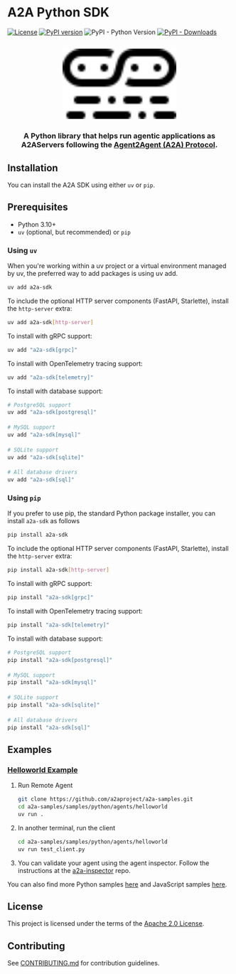 # A2A Python SDK

[![License](https://img.shields.io/badge/License-Apache_2.0-blue.svg)](LICENSE)
[![PyPI version](https://img.shields.io/pypi/v/a2a-sdk)](https://pypi.org/project/a2a-sdk/)
![PyPI - Python Version](https://img.shields.io/pypi/pyversions/a2a-sdk)
[![PyPI - Downloads](https://img.shields.io/pypi/dw/a2a-sdk)](https://pypistats.org/packages/a2a-sdk)

<!-- markdownlint-disable no-inline-html -->

<html>
   <h2 align="center">
   <img src="https://raw.githubusercontent.com/a2aproject/A2A/refs/heads/main/docs/assets/a2a-logo-black.svg" width="256" alt="A2A Logo"/>
   </h2>
   <h3 align="center">A Python library that helps run agentic applications as A2AServers following the <a href="https://a2a-protocol.org">Agent2Agent (A2A) Protocol</a>.</h3>
</html>

<!-- markdownlint-enable no-inline-html -->

## Installation

You can install the A2A SDK using either `uv` or `pip`.

## Prerequisites

- Python 3.10+
- `uv` (optional, but recommended) or `pip`

### Using `uv`

When you're working within a uv project or a virtual environment managed by uv, the preferred way to add packages is using uv add.

```bash
uv add a2a-sdk
```

To include the optional HTTP server components (FastAPI, Starlette), install the `http-server` extra:

```bash
uv add a2a-sdk[http-server]
```

To install with gRPC support:

```bash
uv add "a2a-sdk[grpc]"
```

To install with OpenTelemetry tracing support:

```bash
uv add "a2a-sdk[telemetry]"
```

To install with database support:

```bash
# PostgreSQL support
uv add "a2a-sdk[postgresql]"

# MySQL support
uv add "a2a-sdk[mysql]"

# SQLite support
uv add "a2a-sdk[sqlite]"

# All database drivers
uv add "a2a-sdk[sql]"
```

### Using `pip`

If you prefer to use pip, the standard Python package installer, you can install `a2a-sdk` as follows

```bash
pip install a2a-sdk
```

To include the optional HTTP server components (FastAPI, Starlette), install the `http-server` extra:

```bash
pip install a2a-sdk[http-server]
```

To install with gRPC support:

```bash
pip install "a2a-sdk[grpc]"
```

To install with OpenTelemetry tracing support:

```bash
pip install "a2a-sdk[telemetry]"
```

To install with database support:

```bash
# PostgreSQL support
pip install "a2a-sdk[postgresql]"

# MySQL support
pip install "a2a-sdk[mysql]"

# SQLite support
pip install "a2a-sdk[sqlite]"

# All database drivers
pip install "a2a-sdk[sql]"
```

## Examples

### [Helloworld Example](https://github.com/a2aproject/a2a-samples/tree/main/samples/python/agents/helloworld)

1. Run Remote Agent

   ```bash
   git clone https://github.com/a2aproject/a2a-samples.git
   cd a2a-samples/samples/python/agents/helloworld
   uv run .
   ```

2. In another terminal, run the client

   ```bash
   cd a2a-samples/samples/python/agents/helloworld
   uv run test_client.py
   ```

3. You can validate your agent using the agent inspector. Follow the instructions at the [a2a-inspector](https://github.com/a2aproject/a2a-inspector) repo.

You can also find more Python samples [here](https://github.com/a2aproject/a2a-samples/tree/main/samples/python) and JavaScript samples [here](https://github.com/a2aproject/a2a-samples/tree/main/samples/js).

## License

This project is licensed under the terms of the [Apache 2.0 License](https://raw.githubusercontent.com/a2aproject/a2a-python/refs/heads/main/LICENSE).

## Contributing

See [CONTRIBUTING.md](https://github.com/a2aproject/a2a-python/blob/main/CONTRIBUTING.md) for contribution guidelines.
